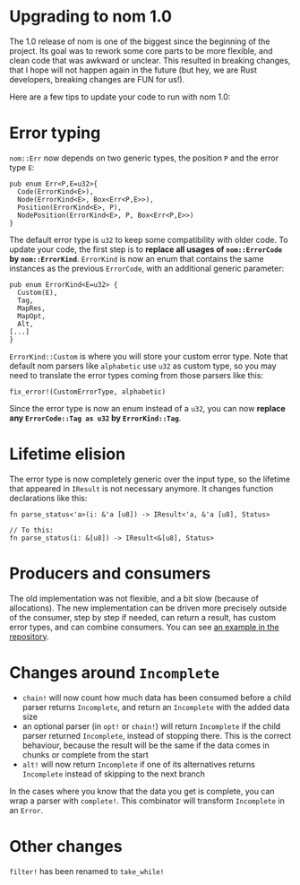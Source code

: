 # Upgrading to nom 1.0

The 1.0 release of nom is one of the biggest since the beginning of the project. Its goal was to rework some core parts to be more flexible, and clean code that was awkward or unclear. This resulted in breaking changes, that I hope will not happen again in the future (but hey, we are Rust developers, breaking changes are FUN for us!).

Here are a few tips to update your code to run with nom 1.0:

# Error typing

`nom::Err` now depends on two generic types, the position `P` and the error type `E`:

```ignore
pub enum Err<P,E=u32>{
  Code(ErrorKind<E>),
  Node(ErrorKind<E>, Box<Err<P,E>>),
  Position(ErrorKind<E>, P),
  NodePosition(ErrorKind<E>, P, Box<Err<P,E>>)
}
```

The default error type is `u32` to keep some compatibility with older code. To update your code, the first step is to **replace all usages of `nom::ErrorCode` by `nom::ErrorKind`**. `ErrorKind` is now an enum that contains the same instances as the previous `ErrorCode`, with an additional generic parameter:

```ignore
pub enum ErrorKind<E=u32> {
  Custom(E),
  Tag,
  MapRes,
  MapOpt,
  Alt,
[...]
}
```

`ErrorKind::Custom` is where you will store your custom error type. Note that default nom parsers like `alphabetic` use `u32` as custom type, so you may need to translate the error types coming from those parsers like this:

```ignore
fix_error!(CustomErrorType, alphabetic)
```

Since the error type is now an enum instead of a `u32`, you can now **replace any `ErrorCode::Tag as u32` by `ErrorKind::Tag`**.

# Lifetime elision

The error type is now completely generic over the input type, so the lifetime that appeared in `IResult` is not necessary anymore. It changes function declarations like this:

```ignore
fn parse_status<'a>(i: &'a [u8]) -> IResult<'a, &'a [u8], Status>

// To this:
fn parse_status(i: &[u8]) -> IResult<&[u8], Status>
```

# Producers and consumers

The old implementation was not flexible, and a bit slow (because of allocations). The new implementation can be driven more precisely outside of the consumer, step by step if needed, can return a result, has custom error types, and can combine consumers. You can see [an example in the repository](https://github.com/Geal/nom/blob/master/tests/omnom.rs#).

# Changes around `Incomplete`

* `chain!` will now count how much data has been consumed before a child parser returns `Incomplete`, and return an `Incomplete` with the added data size
* an optional parser (in `opt!` or `chain!`) will return `Incomplete` if the child parser returned `Incomplete`, instead of stopping there. This is the correct behaviour, because the result will be the same if the data comes in chunks or complete from the start
* `alt!` will now return `Incomplete` if one of its alternatives returns `Incomplete` instead of skipping to the next branch

In the cases where you know that the data you get is complete, you can wrap a parser with `complete!`. This combinator will transform `Incomplete` in an `Error`.

# Other changes

`filter!` has been renamed to `take_while!`

